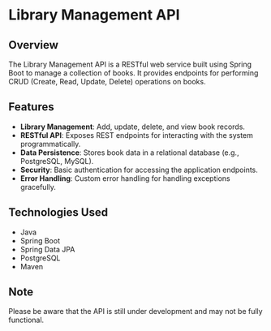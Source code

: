 # Library Management API

## Overview
The Library Management API is a RESTful web service built using Spring Boot to manage a collection of books. It provides endpoints for performing CRUD (Create, Read, Update, Delete) operations on books.

## Features
- **Library Management**: Add, update, delete, and view book records.
- **RESTful API**: Exposes REST endpoints for interacting with the system programmatically.
- **Data Persistence**: Stores book data in a relational database (e.g., PostgreSQL, MySQL).
- **Security**: Basic authentication for accessing the application endpoints.
- **Error Handling**: Custom error handling for handling exceptions gracefully.

## Technologies Used
- Java
- Spring Boot
- Spring Data JPA
- PostgreSQL
- Maven


## Note
Please be aware that the API is still under development and may not be fully functional.
